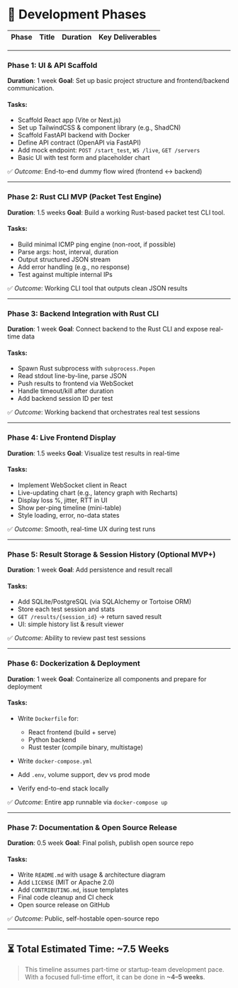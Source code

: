 # 📆 Development Phases

| Phase | Title | Duration | Key Deliverables |
| ----- | ----- | -------- | ---------------- |

---

### **Phase 1: UI & API Scaffold**

**Duration**: 1 week
**Goal**: Set up basic project structure and frontend/backend communication.

#### Tasks:

* Scaffold React app (Vite or Next.js)
* Set up TailwindCSS & component library (e.g., ShadCN)
* Scaffold FastAPI backend with Docker
* Define API contract (OpenAPI via FastAPI)
* Add mock endpoint: `POST /start_test`, `WS /live`, `GET /servers`
* Basic UI with test form and placeholder chart

✅ *Outcome*: End-to-end dummy flow wired (frontend ↔ backend)

---

### **Phase 2: Rust CLI MVP (Packet Test Engine)**

**Duration**: 1.5 weeks
**Goal**: Build a working Rust-based packet test CLI tool.

#### Tasks:

* Build minimal ICMP ping engine (non-root, if possible)
* Parse args: host, interval, duration
* Output structured JSON stream
* Add error handling (e.g., no response)
* Test against multiple internal IPs

✅ *Outcome*: Working CLI tool that outputs clean JSON results

---

### **Phase 3: Backend Integration with Rust CLI**

**Duration**: 1 week
**Goal**: Connect backend to the Rust CLI and expose real-time data

#### Tasks:

* Spawn Rust subprocess with `subprocess.Popen`
* Read stdout line-by-line, parse JSON
* Push results to frontend via WebSocket
* Handle timeout/kill after duration
* Add backend session ID per test

✅ *Outcome*: Working backend that orchestrates real test sessions

---

### **Phase 4: Live Frontend Display**

**Duration**: 1.5 weeks
**Goal**: Visualize test results in real-time

#### Tasks:

* Implement WebSocket client in React
* Live-updating chart (e.g., latency graph with Recharts)
* Display loss %, jitter, RTT in UI
* Show per-ping timeline (mini-table)
* Style loading, error, no-data states

✅ *Outcome*: Smooth, real-time UX during test runs

---

### **Phase 5: Result Storage & Session History (Optional MVP+)**

**Duration**: 1 week
**Goal**: Add persistence and result recall

#### Tasks:

* Add SQLite/PostgreSQL (via SQLAlchemy or Tortoise ORM)
* Store each test session and stats
* `GET /results/{session_id}` → return saved result
* UI: simple history list & result viewer

✅ *Outcome*: Ability to review past test sessions

---

### **Phase 6: Dockerization & Deployment**

**Duration**: 1 week
**Goal**: Containerize all components and prepare for deployment

#### Tasks:

* Write `Dockerfile` for:

  * React frontend (build + serve)
  * Python backend
  * Rust tester (compile binary, multistage)
* Write `docker-compose.yml`
* Add `.env`, volume support, dev vs prod mode
* Verify end-to-end stack locally

✅ *Outcome*: Entire app runnable via `docker-compose up`

---

### **Phase 7: Documentation & Open Source Release**

**Duration**: 0.5 week
**Goal**: Final polish, publish open source repo

#### Tasks:

* Write `README.md` with usage & architecture diagram
* Add `LICENSE` (MIT or Apache 2.0)
* Add `CONTRIBUTING.md`, issue templates
* Final code cleanup and CI check
* Open source release on GitHub

✅ *Outcome*: Public, self-hostable open-source repo

---

## ⏳ Total Estimated Time: \~7.5 Weeks

> This timeline assumes part-time or startup-team development pace. With a focused full-time effort, it can be done in **\~4–5 weeks**.

